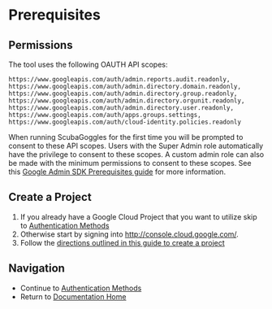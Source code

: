# Prerequisites

## Permissions

The tool uses the following OAUTH API scopes:

```
https://www.googleapis.com/auth/admin.reports.audit.readonly,
https://www.googleapis.com/auth/admin.directory.domain.readonly,
https://www.googleapis.com/auth/admin.directory.group.readonly,
https://www.googleapis.com/auth/admin.directory.orgunit.readonly,
https://www.googleapis.com/auth/admin.directory.user.readonly,
https://www.googleapis.com/auth/apps.groups.settings,
https://www.googleapis.com/auth/cloud-identity.policies.readonly
```

When running ScubaGoggles for the first time you will be prompted to consent to these API scopes. Users with the Super Admin role automatically have the privilege to consent to these scopes. A custom admin role can also be made with the minimum permissions to consent to these scopes. See this [Google Admin SDK Prerequisites guide](https://developers.google.com/admin-sdk/reports/v1/guides/prerequisites) for more information.

## Create a Project
1. If you already have a Google Cloud Project that you want to utilize skip to [Authentication Methods](/docs/authentication/AuthenticationMethods.md)
2. Otherwise start by signing into http://console.cloud.google.com/.
3. Follow the [directions outlined in this guide to create a project](https://developers.google.com/workspace/guides/create-project)

## Navigation
- Continue to [Authentication Methods](/docs/authentication/AuthenticationMethods.md)
- Return to [Documentation Home](/README.md)